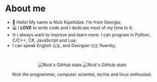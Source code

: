 # About me

* 👋 Hello! My name is Nick Kipshidze. I'm from Georgia;
* 💻 I **LOVE** to write code and I dedicate most of my time to it;
* 🤓 I always want to improve and learn more. I can program in Python, C/C++, C#, JavaScript and Lua;
* I can speak English 🇬🇧, and Georgian 🇬🇪 fluently;

<br>

<div align = "center">

![Nick's GitHub stats](https://github-readme-stats.vercel.app/api?username=NickKipshidze&show_icons=true&theme=github_dark_dimmed)
![Nick's GitHub stats](https://github-readme-stats.vercel.app/api/top-langs?username=NickKipshidze&show_icons=true&layout=compact&theme=github_dark_dimmed)
  
<p>
Nick the programmer, computer scientist, techie and linux enthusiast.
</p>

</div>
